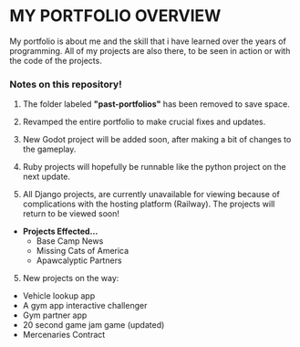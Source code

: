 # **MY PORTFOLIO OVERVIEW**

My portfolio is about me and the skill that i have learned over the years of programming. All of my projects are also there, to be seen in action or with the code of the projects.

### Notes on this repository!

1. The folder labeled **"past-portfolios"** has been removed to save space.

2. Revamped the entire portfolio to make crucial fixes and updates.

3. New Godot project will be added soon, after making a bit of changes to the gameplay.

4. Ruby projects will hopefully be runnable like the python project on the next update.

4. All Django projects, are currently unavailable for viewing because of complications with the hosting platform (Railway). The projects will return to be viewed soon!

  - **Projects Effected...**
    - Base Camp News
    - Missing Cats of America
    - Apawcalyptic Partners

5. New projects on the way:
  - Vehicle lookup app
  - A gym app interactive challenger 
  - Gym partner app
  - 20 second game jam game (updated)
  - Mercenaries Contract